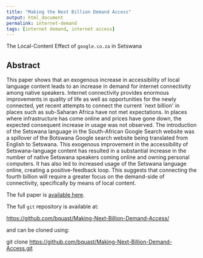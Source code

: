 ```yaml
---
title: "Making the Next Billion Demand Access"
output: html_document
permalink: internet-demand
tags: [internet demand, internet access]
---
```


The Local-Content Effect of `google.co.za` in Setswana

## Abstract

This paper shows that an exogenous increase in accessibility of local language content leads to an increase in demand for internet connectivity among native speakers. Internet connectivity provides enormous improvements in quality of life as well as opportunities for the newly connected, yet recent attempts to connect the current `next billion' in places such as sub-Saharan Africa have not met expectations. In places where infrastructure has come online and prices have gone down, the expected consequent increase in usage was not observed. The introduction of the Setswana language in the South-African Google Search website was a spillover of the Botswana Google search website being translated from English to Setswana. This exogenous improvement in the accessibility of Setswana-language content has resulted in a substantial increase in the number of native Setswana speakers coming online and owning personal computers. It has also led to increased usage of the Setswana language online, creating a positive-feedback loop. This suggests that connecting the fourth billion will require a greater focus on the demand-side of connectivity, specifically by means of local content.

The full paper is [available here](https://github.com/bquast/Making-Next-Billion-Demand-Access/blob/master/man/MakingNextBillionDemandAccess.pdf).

The full `git` repository is available at:

https://github.com/bquast/Making-Next-Billion-Demand-Access/

and can be cloned using:

git clone https://github.com/bquast/Making-Next-Billion-Demand-Access.git
